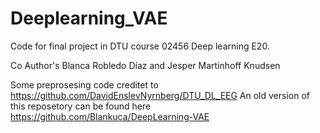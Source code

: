 # Deeplearning_VAE

Code for final project in DTU course 02456 Deep learning E20.

Co Author's
Blanca Robledo Díaz and Jesper Martinhoff Knudsen 

Some preprosesing code creditet to https://github.com/DavidEnslevNyrnberg/DTU_DL_EEG
An old version of this reposetory can be found here https://github.com/Blankuca/DeepLearning-VAE
